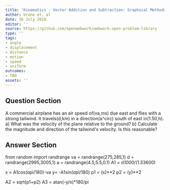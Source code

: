 ```yaml
---
title: 'Kinematics - Vector Addition and Subtraction: Graphical Methods'
author: Urone et. al
date: 16 July 2018
editor: ''
source: https://github.com/openwebwork/webwork-open-problem-library
type: ''
tags:
- angle
- displacement
- distance
- motion
- speed
- uniform
outcomes:
- TBD
assets: ''
---
```


## Question Section 

A commercial airplane has an air speed of(va,ms) due east and flies with a strong tailwind. It travels(d,km) in a direction(a^circ) south of east in(1.50,h).
a) What was the velocity of the plane relative to the ground?
b) Calculate the magnitude and direction of the tailwind's velocity.
Is this reasonable?

## Answer Section

from random import randrange
va = randrange(275,285,1)
d = randrange(2995,3005,1)
a = randrange(4.5,5.5,0.1)
A1 = d*1000/(1.5*3600)

x = A1*cos(a*pi/180)-va
y= -A1*sin(a*pi/180)
p1 = (x)**2
p2 = (y)**2

A2 = sqrt(p1+p2)
A3 = atan(-y/x)*180/pi